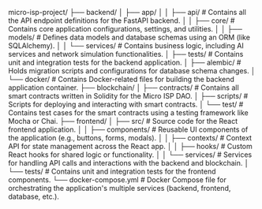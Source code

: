 micro-isp-project/
├── backend/
│   ├── app/
│   │   ├── api/             # Contains all the API endpoint definitions for the FastAPI backend.
│   │   ├── core/            # Contains core application configurations, settings, and utilities.
│   │   ├── models/          # Defines data models and database schemas using an ORM (like SQLAlchemy).
│   │   └── services/        # Contains business logic, including AI services and network simulation functionalities.
│   ├── tests/               # Contains unit and integration tests for the backend application.
│   ├── alembic/             # Holds migration scripts and configurations for database schema changes.
│   └── docker/              # Contains Docker-related files for building the backend application container.
├── blockchain/
│   ├── contracts/           # Contains all smart contracts written in Solidity for the Micro ISP DAO.
│   ├── scripts/             # Scripts for deploying and interacting with smart contracts.
│   └── test/                # Contains test cases for the smart contracts using a testing framework like Mocha or Chai.
├── frontend/
│   ├── src/                 # Source code for the React frontend application.
│   │   ├── components/      # Reusable UI components of the application (e.g., buttons, forms, modals).
│   │   ├── contexts/        # Context API for state management across the React app.
│   │   ├── hooks/           # Custom React hooks for shared logic or functionality.
│   │   └── services/        # Services for handling API calls and interactions with the backend and blockchain.
│   └── tests/               # Contains unit and integration tests for the frontend components.
└── docker-compose.yml       # Docker Compose file for orchestrating the application's multiple services (backend, frontend, database, etc.).
